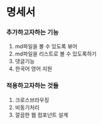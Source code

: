 # 명세서

### 추가하고자하는 기능

1. md파일을 볼 수 있도록 뷰어
2. md파일을 리스트로 볼 수 있도록하기
3. 댓글기능
4. 한국어 영어 지원

### 적용하고자하는 것들

1. 크로스브라우징
2. 비동기처리
3. 깔끔한 웹 컴포넌트 설계

